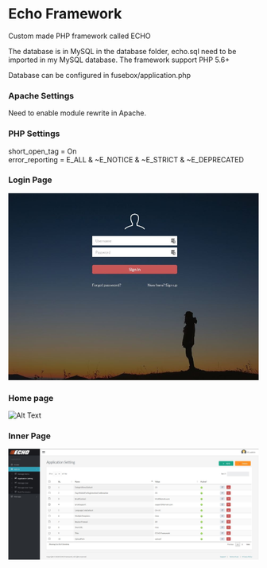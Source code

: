 # Echo Framework
Custom made PHP framework called ECHO

The database is in MySQL in the database folder, echo.sql need to be imported in my MySQL database.
The framework support PHP 5.6+ 

Database can be configured in fusebox/application.php  

### Apache Settings
Need to enable module rewrite in Apache.  
### PHP Settings
short_open_tag = On  
error_reporting = E_ALL & ~E_NOTICE & ~E_STRICT & ~E_DEPRECATED

### Login Page
![image](https://github.com/xerun/echoframework/blob/master/login.JPG)

### Home page
![Alt Text](https://github.com/xerun/echoframework/blob/master/home.gif)

### Inner Page
![image](https://github.com/xerun/echoframework/blob/master/inner.JPG)
